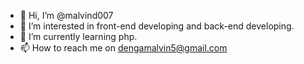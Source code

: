 - 👋 Hi, I’m @malvind007
- 👀 I’m interested in front-end developing and back-end developing.
- 🌱 I’m currently learning php.
- 📫 How to reach me on dengamalvin5@gmail.com

<!---
malvind007/malvind007 is a ✨ special ✨ repository because its `README.md` (this file) appears on your GitHub profile.
You can click the Preview link to take a look at your changes.
--->
